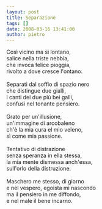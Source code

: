 ```yaml
---
layout: post
title: Separazione
tags: []
date: 2008-03-16 13:41:00
author: pietro
---
```

Così vicino ma sì lontano,<br/>salice nella triste nebbia,<br/>che invoca felice pioggia,<br/>rivolto a dove cresce l'ontano.<br/><br/>Separati dal soffio di spazio nero<br/>che distingue due gialli,<br/>i canti dei due più bei galli,<br/>confusi nel tonante pensiero.<br/><br/>Grato per un'illusione,<br/>un'immagine di arcobaleno<br/>ch'è la mia cura el mio veleno,<br/>sì come mia passione.<br/><br/>Tentativo di distrazione<br/>senza speranza in ella stessa,<br/>la mia mente dismessa anch'essa,<br/>sull'orlo della distruzione.<br/><br/>Maschero me stesso, di giorno<br/>e nel vespero, egoista mi nascondo<br/>ma il pensiero in me diffondo,<br/>e nel male il bene incarno.
